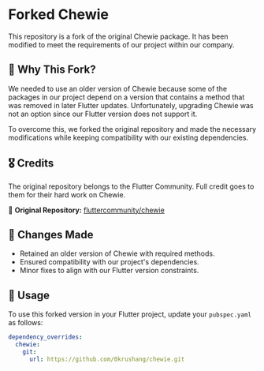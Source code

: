 # Forked Chewie

This repository is a fork of the original Chewie package. It has been modified to meet the requirements of our project within our company.

## 📌 Why This Fork?

We needed to use an older version of Chewie because some of the packages in our project depend on a version that contains a method that was removed in later Flutter updates. Unfortunately, upgrading Chewie was not an option since our Flutter version does not support it.

To overcome this, we forked the original repository and made the necessary modifications while keeping compatibility with our existing dependencies.

## 🎖️ Credits

The original repository belongs to the Flutter Community. Full credit goes to them for their hard work on Chewie.

🔗 **Original Repository:** [fluttercommunity/chewie](https://github.com/fluttercommunity/chewie.git)

## 🔧 Changes Made

- Retained an older version of Chewie with required methods.
- Ensured compatibility with our project's dependencies.
- Minor fixes to align with our Flutter version constraints.

## 🚀 Usage

To use this forked version in your Flutter project, update your `pubspec.yaml` as follows:

```yaml
dependency_overrides:
  chewie:
    git:
      url: https://github.com/0krushang/chewie.git
